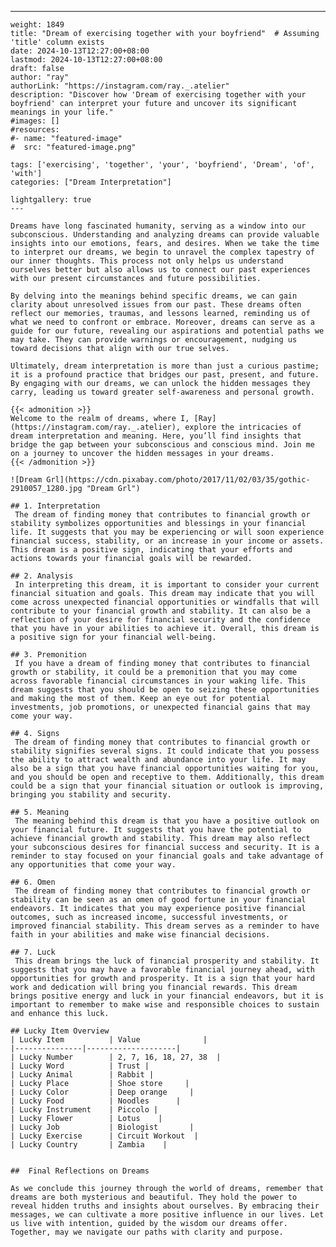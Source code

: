 ---
    weight: 1849
    title: "Dream of exercising together with your boyfriend"  # Assuming 'title' column exists
    date: 2024-10-13T12:27:00+08:00
    lastmod: 2024-10-13T12:27:00+08:00
    draft: false
    author: "ray"
    authorLink: "https://instagram.com/ray._.atelier"
    description: "Discover how 'Dream of exercising together with your boyfriend' can interpret your future and uncover its significant meanings in your life."
    #images: []
    #resources:
    #- name: "featured-image"
    #  src: "featured-image.png"
    
    tags: ['exercising', 'together', 'your', 'boyfriend', 'Dream', 'of', 'with']
    categories: ["Dream Interpretation"]
    
    lightgallery: true
    ---
    
    Dreams have long fascinated humanity, serving as a window into our subconscious. Understanding and analyzing dreams can provide valuable insights into our emotions, fears, and desires. When we take the time to interpret our dreams, we begin to unravel the complex tapestry of our inner thoughts. This process not only helps us understand ourselves better but also allows us to connect our past experiences with our present circumstances and future possibilities.
    
    By delving into the meanings behind specific dreams, we can gain clarity about unresolved issues from our past. These dreams often reflect our memories, traumas, and lessons learned, reminding us of what we need to confront or embrace. Moreover, dreams can serve as a guide for our future, revealing our aspirations and potential paths we may take. They can provide warnings or encouragement, nudging us toward decisions that align with our true selves.
    
    Ultimately, dream interpretation is more than just a curious pastime; it is a profound practice that bridges our past, present, and future. By engaging with our dreams, we can unlock the hidden messages they carry, leading us toward greater self-awareness and personal growth.
    
    {{< admonition >}}
    Welcome to the realm of dreams, where I, [Ray](https://instagram.com/ray._.atelier), explore the intricacies of dream interpretation and meaning. Here, you’ll find insights that bridge the gap between your subconscious and conscious mind. Join me on a journey to uncover the hidden messages in your dreams.
    {{< /admonition >}}
    
    ![Dream Grl](https://cdn.pixabay.com/photo/2017/11/02/03/35/gothic-2910057_1280.jpg "Dream Grl")
    
    ## 1. Interpretation
     The dream of finding money that contributes to financial growth or stability symbolizes opportunities and blessings in your financial life. It suggests that you may be experiencing or will soon experience financial success, stability, or an increase in your income or assets. This dream is a positive sign, indicating that your efforts and actions towards your financial goals will be rewarded.
    
    ## 2. Analysis
     In interpreting this dream, it is important to consider your current financial situation and goals. This dream may indicate that you will come across unexpected financial opportunities or windfalls that will contribute to your financial growth and stability. It can also be a reflection of your desire for financial security and the confidence that you have in your abilities to achieve it. Overall, this dream is a positive sign for your financial well-being.
    
    ## 3. Premonition
     If you have a dream of finding money that contributes to financial growth or stability, it could be a premonition that you may come across favorable financial circumstances in your waking life. This dream suggests that you should be open to seizing these opportunities and making the most of them. Keep an eye out for potential investments, job promotions, or unexpected financial gains that may come your way.
    
    ## 4. Signs
     The dream of finding money that contributes to financial growth or stability signifies several signs. It could indicate that you possess the ability to attract wealth and abundance into your life. It may also be a sign that you have financial opportunities waiting for you, and you should be open and receptive to them. Additionally, this dream could be a sign that your financial situation or outlook is improving, bringing you stability and security.
    
    ## 5. Meaning
     The meaning behind this dream is that you have a positive outlook on your financial future. It suggests that you have the potential to achieve financial growth and stability. This dream may also reflect your subconscious desires for financial success and security. It is a reminder to stay focused on your financial goals and take advantage of any opportunities that come your way.
    
    ## 6. Omen
     The dream of finding money that contributes to financial growth or stability can be seen as an omen of good fortune in your financial endeavors. It indicates that you may experience positive financial outcomes, such as increased income, successful investments, or improved financial stability. This dream serves as a reminder to have faith in your abilities and make wise financial decisions.
    
    ## 7. Luck
     This dream brings the luck of financial prosperity and stability. It suggests that you may have a favorable financial journey ahead, with opportunities for growth and prosperity. It is a sign that your hard work and dedication will bring you financial rewards. This dream brings positive energy and luck in your financial endeavors, but it is important to remember to make wise and responsible choices to sustain and enhance this luck.
    
    ## Lucky Item Overview
    | Lucky Item          | Value              |
    |---------------|--------------------|
    | Lucky Number        | 2, 7, 16, 18, 27, 38  |
    | Lucky Word          | Trust |
    | Lucky Animal        | Rabbit |
    | Lucky Place         | Shoe store     |
    | Lucky Color         | Deep orange     |
    | Lucky Food          | Noodles      |
    | Lucky Instrument    | Piccolo |
    | Lucky Flower        | Lotus    |
    | Lucky Job           | Biologist       |
    | Lucky Exercise      | Circuit Workout  |
    | Lucky Country       | Zambia    |
    
    
    ##  Final Reflections on Dreams
    
    As we conclude this journey through the world of dreams, remember that dreams are both mysterious and beautiful. They hold the power to reveal hidden truths and insights about ourselves. By embracing their messages, we can cultivate a more positive influence in our lives. Let us live with intention, guided by the wisdom our dreams offer. Together, may we navigate our paths with clarity and purpose.
    